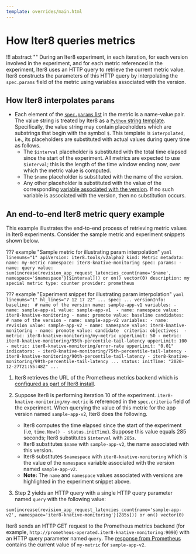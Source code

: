 ```yaml
---
template: overrides/main.html
---
```


# How Iter8 queries metrics

!!! abstract ""
    During an Iter8 experiment, in each iteration, for each version involved in the experiment, and for each metric referenced in the experiment, Iter8 uses an HTTP query to retrieve the current metric value. Iter8 constructs the parameters of this HTTP query by interpolating the `spec.params` field of the metric using variables associated with the version.

## How Iter8 interpolates `params`

* Each element of the [`spec.params` list](/reference/apispec/#spec_1) in the metric is a name-value pair. The value string is treated by Iter8 as a [`Python` string template](https://docs.python.org/3/library/string.html#string.Template). Specifically, the value string may contain placeholders which are substrings that begin with the symbol `$`. This template is `interpolated`, i.e., its placeholders are substituted with actual values during query time as follows.
    - The `$interval` placeholder is substituted with the total time elapsed since the start of the experiment. All metrics are expected to use `$interval`; this is the length of the time window ending now, over which the metric value is computed.
    - The `$name` placeholder is substituted with the name of the version.
    - Any other placeholder is substituted with the value of the corresponding [variable associated with the version](/reference/apispec/#variable). If no such variable is associated with the version, then no substitution occurs.

## An end-to-end Iter8 metric query example

This example illustrates the end-to-end process of retrieving metric values in Iter8 experiments. Consider the sample metric and experiment snippets shown below.

??? example "Sample metric for illustrating param interpolation"
    ```yaml linenums="1"
    apiVersion: iter8.tools/v2alpha2
    kind: Metric
    metadata:
      name: my-metric
      namespace: iter8-knative-monitoring
    spec:
      params:
      - name: query
        value: sum(increase(revision_app_request_latencies_count{name='$name', namespace='$namespace'}[$interval])) or on() vector(0)
      description: my special metric
      type: counter
      provider: prometheus
    ```

??? example "Experiment snippet for illustrating param interpolation"
    ```yaml linenums="1" hl_lines="7 12 17 22"
    ...
    spec:
      ...
      versionInfo:         
        baseline: 
          # name of the version
          name: sample-app-v1
          variables:
          - name: sample-app-v1
            value: sample-app-v1 
          - name: namespace
            value: iter8-knative-monitoring
          - name: promote
            value: baseline
        candidates: 
          # name of the version
        - name: sample-app-v2
          variables:
          - name: revision
            value: sample-app-v2
          - name: namespace
            value: iter8-knative-monitoring
          - name: promote
            value: candidate 
      criteria:
        objectives: 
        - metric: iter8-knative-monitoring/my-metric
          upperLimit: 50
        - metric: iter8-knative-monitoring/95th-percentile-tail-latency
          upperLimit: 100
        - metric: iter8-knative-monitoring/error-rate
          upperLimit: "0.01"
        indicators:
        - iter8-knative-monitoring/75th-percentile-tail-latency
        - iter8-knative-monitoring/90th-percentile-tail-latency
        - iter8-knative-monitoring/99th-percentile-tail-latency
      ...
    status:
      initTime: "2020-12-27T21:55:48Z"
      ...
    ```

1. Iter8 retrieves the URL of the Prometheus metrics backend which is [configured as part of Iter8 install](/getting-started/install/#prometheus-url).


2. Suppose Iter8 is performing iteration 10 of the experiment. `iter8-knative-monitoring/my-metric` is referenced in the `spec.criteria` field of the experiment. When querying the value of this metric for the app version named `sample-app-v2`, Iter8 does the following.
    - Iter8 computes the time elapsed since the start of the experiment (i.e, `time.Now() - status.initTime`). Suppose this value equals 285 seconds; Iter8 substitutes `$interval` with `285s`.
    - Iter8 substitutes `$name` with `sample-app-v2`, the name associated with this version.
    - Iter8 substitutes `$namespace` with `iter8-knative-monitoring` which is the value of the `namespace` variable associated with the version named `sample-app-v2`. 
    - **Note:** The `name` and `namespace` values associated with versions are highlighted in the experiment snippet above.

3. Step 2 yields an HTTP query with a single HTTP query parameter named `query` with the following value:
``` shell
sum(increase(revision_app_request_latencies_count{name='sample-app-v2', namespace='iter8-knative-monitoring'}[285s])) or on() vector(0)
```
Iter8 sends an HTTP GET request to the Prometheus metrics backend (for example, `http://prometheus-operated.iter8-knative-monitoring:9090`) with an HTTP query parameter named `query`. The [response from Prometheus](/reference/metrics/custom-metrics/#prometheus-response) contains the current value of `my-metric` for `sample-app-v2`.

